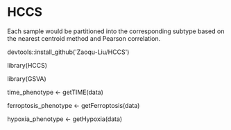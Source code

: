 # HCCS
Each sample would be partitioned into the corresponding subtype based on the nearest centroid method and Pearson correlation.

devtools::install_github('Zaoqu-Liu/HCCS')

library(HCCS)

library(GSVA)

time_phenotype <- getTIME(data)

ferroptosis_phenotype <- getFerroptosis(data)

hypoxia_phenotype <- getHypoxia(data)
